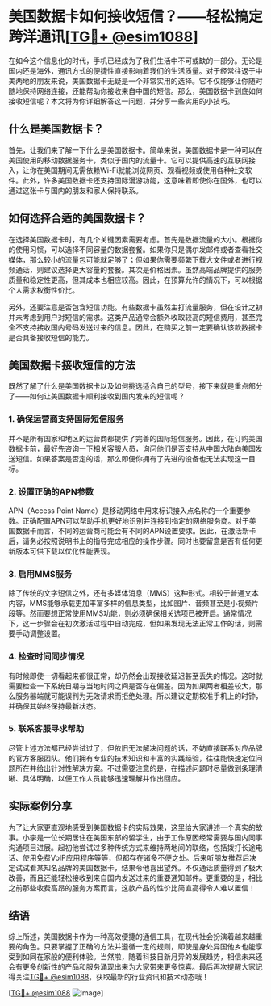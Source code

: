 # 美国数据卡如何接收短信？——轻松搞定跨洋通讯[[TG💪+ @esim1088](https://t.me/s/esim1088)]

在如今这个信息化的时代，手机已经成为了我们生活中不可或缺的一部分。无论是国内还是海外，通讯方式的便捷性直接影响着我们的生活质量。对于经常往返于中美两地的朋友来说，美国数据卡无疑是一个非常实用的选择。它不仅能够让你随时随地保持网络连接，还能帮助你接收来自中国的短信。那么，美国数据卡到底如何接收短信呢？本文将为你详细解答这一问题，并分享一些实用的小技巧。

## 什么是美国数据卡？

首先，让我们来了解一下什么是美国数据卡。简单来说，美国数据卡是一种可以在美国使用的移动数据服务卡，类似于国内的流量卡。它可以提供高速的互联网接入，让你在美国期间无需依赖Wi-Fi就能浏览网页、观看视频或使用各种社交软件。此外，许多美国数据卡还支持国际漫游功能，这意味着即使你在国外，也可以通过这张卡与国内的朋友和家人保持联系。

## 如何选择合适的美国数据卡？

在选择美国数据卡时，有几个关键因素需要考虑。首先是数据流量的大小。根据你的使用习惯，可以选择不同容量的数据套餐。如果你只是偶尔发邮件或者查看社交媒体，那么较小的流量包可能就足够了；但如果你需要频繁下载大文件或者进行视频通话，则建议选择更大容量的套餐。其次是价格因素。虽然高端品牌提供的服务质量和稳定性更高，但其成本也相应较高。因此，在预算允许的情况下，可以根据个人需求权衡性价比。

另外，还要注意是否包含短信功能。有些数据卡虽然主打流量服务，但在设计之初并未考虑到用户对短信的需求。这类产品通常会额外收取较高的短信费用，甚至完全不支持接收国内号码发送过来的信息。因此，在购买之前一定要确认该款数据卡是否具备接收短信的能力。

## 美国数据卡接收短信的方法

既然了解了什么是美国数据卡以及如何挑选适合自己的型号，接下来就是重点部分了——如何让美国数据卡顺利接收到国内发来的短信呢？

### 1. 确保运营商支持国际短信服务

并不是所有国家和地区的运营商都提供了完善的国际短信服务。因此，在订购美国数据卡前，最好先咨询一下相关客服人员，询问他们是否支持从中国大陆向美国发送短信。如果答案是否定的话，那么即便你拥有了先进的设备也无法实现这一目标。

### 2. 设置正确的APN参数

APN（Access Point Name）是移动网络中用来标识接入点名称的一个重要参数。正确配置APN可以帮助手机更好地识别并连接到指定的网络服务商。对于美国数据卡而言，不同的运营商可能会有不同的APN设置要求。因此，在激活新卡后，请务必按照说明书上的指导完成相应的操作步骤。同时也要留意是否有任何更新版本可供下载以优化性能表现。

### 3. 启用MMS服务

除了传统的文字短信之外，还有多媒体消息（MMS）这种形式。相较于普通文本内容，MMS能够承载更加丰富多样的信息类型，比如图片、音频甚至是小视频片段等。然而要想正常使用MMS功能，则必须确保相关选项已被开启。通常情况下，这一步骤会在初次激活过程中自动完成，但如果发现无法正常工作的话，则需要手动调整设置。

### 4. 检查时间同步情况

有时候即使一切看起来都很正常，却仍然会出现接收延迟甚至丢失的情况。这时就需要检查一下系统日期与当地时间之间是否存在偏差。因为如果两者相差较大，那么服务器端就可能误判为无效请求而拒绝处理。所以建议定期校准手机上的时钟，并确保其始终保持最新状态。

### 5. 联系客服寻求帮助

尽管上述方法都已经尝试过了，但依旧无法解决问题的话，不妨直接联系对应品牌的官方客服团队。他们拥有专业的技术知识和丰富的实践经验，往往能快速定位问题所在并给出针对性解决方案。不过需要注意的是，在描述问题时尽量做到条理清晰、具体明确，以便工作人员能够迅速理解并作出回应。

## 实际案例分享

为了让大家更直观地感受到美国数据卡的实际效果，这里给大家讲述一个真实的故事。小李是一位长期居住在美国东部的留学生，由于工作原因经常需要与国内同事沟通项目进展。起初他尝试过多种传统方式来维持两地间的联络，包括拨打长途电话、使用免费VoIP应用程序等等，但都存在诸多不便之处。后来听朋友推荐后决定试试看某知名品牌的美国数据卡，结果令他喜出望外。不仅通话质量得到了极大改善，而且还能轻松接收到来自国内发送过来的重要通知邮件。更重要的是，相比之前那些收费高昂的服务方案而言，这款产品的性价比简直高得令人难以置信！

## 结语

综上所述，美国数据卡作为一种高效便捷的通信工具，在现代社会扮演着越来越重要的角色。只要掌握了正确的方法并遵循一定的规则，即使是身处异国他乡也能享受到如同在家般的便利体验。当然啦，随着科技日新月异的发展趋势，相信未来还会有更多创新性的产品和服务涌现出来为大家带来更多惊喜。最后再次提醒大家记得关注[TG💪+ @esim1088](https://t.me/s/esim1088)，获取最新的行业资讯和技术动态哦！

[[TG💪+ @esim1088](https://t.me/s/esim1088) ![Image](https://i.postimg.cc/4NQfJmqS/Snipaste-2025-05-13-00-14-12.png)]
